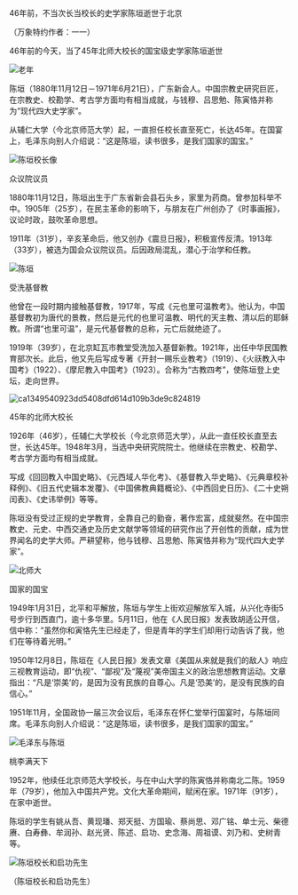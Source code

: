 46年前，不当次长当校长的史学家陈垣逝世于北京

（万象特约作者：一一）

46年前的今天，当了45年北师大校长的国宝级史学家陈垣逝世

![老年](老年.jpg)



陈垣（1880年11月12日－1971年6月21日），广东新会人。中国宗教史研究巨匠，在宗教史、校勘学、考古学方面均有相当成就，与钱穆、吕思勉、陈寅恪并称为“现代四大史学家”。

从辅仁大学（今北京师范大学）起，一直担任校长直至死亡，长达45年。在国宴上，毛泽东向别人介绍说：“这是陈垣，读书很多，是我们国家的国宝。”

![陈垣校长像](陈垣校长像.jpg)

众议院议员

1880年11月12日，陈垣出生于广东省新会县石头乡，家里为药商。曾参加科举不中。1905年（25岁），在民主革命的影响下，与朋友在广州创办了《时事画报》，议论时政，鼓吹革命思想。

1911年（31岁），辛亥革命后，他又创办《震旦日报》，积极宣传反清。1913年（33岁），被选为国会众议院议员。后因政局混乱，潜心于治学和任教。

![陈垣](陈垣.jpg)

受洗基督教

他曾在一段时期内接触基督教，1917年，写成《元也里可温教考》。他认为，中国基督教初为唐代的景教，然后是元代的也里可温教、明代的天主教、清以后的耶稣教。所谓“也里可温”，是元代基督教的总称，元亡后就绝迹了。

1919年（39岁），在北京缸瓦市教堂受洗加入基督新教。1921年，出任中华民国教育部次长。此后，他又先后写成专著《开封一赐乐业教考》（1919）、《火祆教入中国考》（1922）、《摩尼教入中国考》（1923）。合称为“古教四考”，使陈垣登上史坛，走向世界。

![ca1349540923dd5408dfd614d109b3de9c824819](ca1349540923dd5408dfd614d109b3de9c824819.jpg)

45年的北师大校长

1926年（46岁），任辅仁大学校长（今北京师范大学），从此一直任校长直至去世，长达45年。1948年3月，当选中央研究院院士。他继续在宗教史、校勘学、考古学方面均有相当成就。

写成《回回教入中国史略》、《元西域人华化考》、《基督教入华史略》、《元典章校补释例》、《旧五代史辑本发覆》、《中国佛教典籍概论》、《中西回史日历》、《二十史朔闰表》、《史讳举例》等等。

陈垣没有受过正规的史学教育，全靠自己的勤奋，著作宏富，成就斐然。在中国宗教史、元史、中西交通史及历史文献学等领域的研究作出了开创性的贡献，成为世界闻名的史学大师。严耕望称，他与钱穆、吕思勉、陈寅恪并称为“现代四大史学家”。

![北师大](北师大.jpg)

国家的国宝

1949年1月31日，北平和平解放，陈垣与学生上街欢迎解放军入城，从兴化寺街5号步行到西直门，逾十多华里。5月11日，他在《人民日报》发表致胡适公开信，信中称：“虽然你和寅恪先生已经走了，但是青年的学生们却用行动告诉了我，他们在等待着光明。”

1950年12月8日，陈垣在《人民日报》发表文章《美国从来就是我们的敌人》响应三视教育运动，即“仇视”、“鄙视”及“蔑视”美帝国主义的政治思想教育运动。文章指出：“凡是‘崇美’的，是因为没有民族的自尊心。凡是‘恐美’的，是没有民族的自信心。”

1951年11月，全国政协一届三次会议后，毛泽东在怀仁堂举行国宴时，与陈垣同席。毛泽东向别人介绍说：“这是陈垣，读书很多，是我们国家的国宝。”

![毛泽东与陈垣](毛泽东与陈垣.jpeg)

桃李满天下

1952年，他续任北京师范大学校长，与在中山大学的陈寅恪并称南北二陈。1959年（79岁），他加入中国共产党。文化大革命期间，赋闲在家。1971年（91岁），在家中逝世。

陈垣的学生有姚从吾、黄现璠、郑天挺、方国瑜、蔡尚思、邓广铭、单士元、柴德赓、白寿彝、牟润孙、赵光贤、陈述、启功、史念海、周祖谟、刘乃和、史树青等。

![陈垣校长和启功先生](陈垣校长和启功先生.jpg)

（陈垣校长和启功先生）